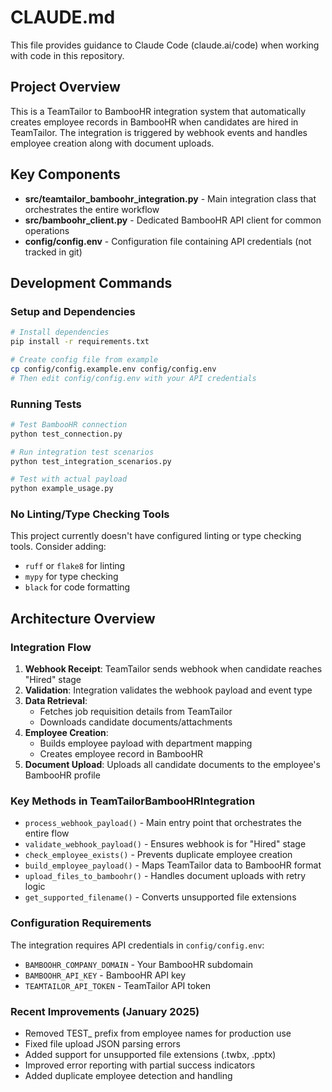 # CLAUDE.md

This file provides guidance to Claude Code (claude.ai/code) when working with code in this repository.

## Project Overview

This is a TeamTailor to BambooHR integration system that automatically creates employee records in BambooHR when candidates are hired in TeamTailor. The integration is triggered by webhook events and handles employee creation along with document uploads.

## Key Components

- **src/teamtailor_bamboohr_integration.py** - Main integration class that orchestrates the entire workflow
- **src/bamboohr_client.py** - Dedicated BambooHR API client for common operations
- **config/config.env** - Configuration file containing API credentials (not tracked in git)

## Development Commands

### Setup and Dependencies
```bash
# Install dependencies
pip install -r requirements.txt

# Create config file from example
cp config/config.example.env config/config.env
# Then edit config/config.env with your API credentials
```

### Running Tests
```bash
# Test BambooHR connection
python test_connection.py

# Run integration test scenarios
python test_integration_scenarios.py

# Test with actual payload
python example_usage.py
```

### No Linting/Type Checking Tools
This project currently doesn't have configured linting or type checking tools. Consider adding:
- `ruff` or `flake8` for linting
- `mypy` for type checking
- `black` for code formatting

## Architecture Overview

### Integration Flow
1. **Webhook Receipt**: TeamTailor sends webhook when candidate reaches "Hired" stage
2. **Validation**: Integration validates the webhook payload and event type
3. **Data Retrieval**: 
   - Fetches job requisition details from TeamTailor
   - Downloads candidate documents/attachments
4. **Employee Creation**: 
   - Builds employee payload with department mapping
   - Creates employee record in BambooHR
5. **Document Upload**: Uploads all candidate documents to the employee's BambooHR profile

### Key Methods in TeamTailorBambooHRIntegration

- `process_webhook_payload()` - Main entry point that orchestrates the entire flow
- `validate_webhook_payload()` - Ensures webhook is for "Hired" stage
- `check_employee_exists()` - Prevents duplicate employee creation
- `build_employee_payload()` - Maps TeamTailor data to BambooHR format
- `upload_files_to_bamboohr()` - Handles document uploads with retry logic
- `get_supported_filename()` - Converts unsupported file extensions

### Configuration Requirements
The integration requires API credentials in `config/config.env`:
- `BAMBOOHR_COMPANY_DOMAIN` - Your BambooHR subdomain
- `BAMBOOHR_API_KEY` - BambooHR API key
- `TEAMTAILOR_API_TOKEN` - TeamTailor API token

### Recent Improvements (January 2025)
- Removed TEST_ prefix from employee names for production use
- Fixed file upload JSON parsing errors
- Added support for unsupported file extensions (.twbx, .pptx)
- Improved error reporting with partial success indicators
- Added duplicate employee detection and handling